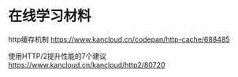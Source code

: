 # 在线学习材料
http缓存机制
https://www.kancloud.cn/codepan/http-cache/688485

使用HTTP/2提升性能的7个建议
https://www.kancloud.cn/kancloud/http2/80720
